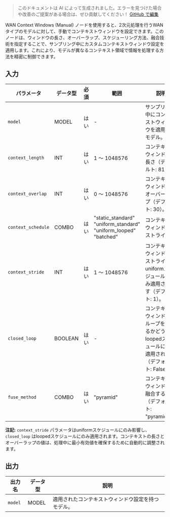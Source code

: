 > このドキュメントは AI によって生成されました。エラーを見つけた場合や改善のご提案がある場合は、ぜひ貢献してください！ [GitHub で編集](https://github.com/Comfy-Org/embedded-docs/blob/main/comfyui_embedded_docs/docs/WanContextWindowsManual/ja.md)

WAN Context Windows (Manual) ノードを使用すると、2次元処理を行うWANタイプのモデルに対して、手動でコンテキストウィンドウを設定できます。このノードは、ウィンドウの長さ、オーバーラップ、スケジューリング方法、融合技術を指定することで、サンプリング中にカスタムコンテキストウィンドウ設定を適用します。これにより、モデルが異なるコンテキスト領域で情報を処理する方法を精密に制御できます。

## 入力

| パラメータ | データ型 | 必須 | 範囲 | 説明 |
|-----------|-----------|----------|-------|-------------|
| `model` | MODEL | はい | - | サンプリング中にコンテキストウィンドウを適用するモデル。 |
| `context_length` | INT | はい | 1 ～ 1048576 | コンテキストウィンドウの長さ（デフォルト: 81）。 |
| `context_overlap` | INT | はい | 0 ～ 1048576 | コンテキストウィンドウのオーバーラップ（デフォルト: 30）。 |
| `context_schedule` | COMBO | はい | "static_standard"<br>"uniform_standard"<br>"uniform_looped"<br>"batched" | コンテキストウィンドウのストライド。 |
| `context_stride` | INT | はい | 1 ～ 1048576 | コンテキストウィンドウのストライド。uniformスケジュールにのみ適用されます（デフォルト: 1）。 |
| `closed_loop` | BOOLEAN | はい | - | コンテキストウィンドウのループを閉じるかどうか。loopedスケジュールにのみ適用されます（デフォルト: False）。 |
| `fuse_method` | COMBO | はい | "pyramid" | コンテキストウィンドウを融合する方法（デフォルト: "pyramid"）。 |

**注記:** `context_stride` パラメータはuniformスケジュールにのみ影響し、`closed_loop` はloopedスケジュールにのみ適用されます。コンテキストの長さとオーバーラップの値は、処理中に最小有効値を確保するために自動的に調整されます。

## 出力

| 出力名 | データ型 | 説明 |
|-------------|-----------|-------------|
| `model` | MODEL | 適用されたコンテキストウィンドウ設定を持つモデル。 |
